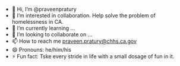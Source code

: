 - 👋 Hi, I’m @praveenpratury
- 👀 I’m interested in collaboration. Help solve the problem of homelessness in CA.
- 🌱 I’m currently learning ...
- 💞️ I’m looking to collaborate on ...
- 📫 How to reach me praveen.pratury@chhs.ca.gov
- 😄 Pronouns: he/him/his
- ⚡ Fun fact: Tske every stride in life with a small dosage of fun in it.

<!---
praveenpratury/praveenpratury is a ✨ special ✨ repository because its `README.md` (this file) appears on your GitHub profile.
You can click the Preview link to take a look at your changes.
--->
